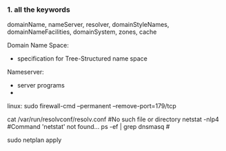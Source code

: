 ### 1. all the keywords
domainName, nameServer, resolver, domainStyleNames, domainNameFacilities, domainSystem, zones, cache

Domain Name Space:
* specification for Tree-Structured name space

Nameserver:
* server programs
* 


linux:
sudo firewall-cmd –permanent –remove-port=179/tcp


cat /var/run/resolvconf/resolv.conf #No such file or directory
netstat -nlp4 #Command 'netstat' not found...
ps -ef | grep dnsmasq #

sudo netplan apply

